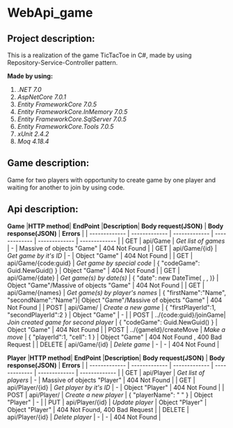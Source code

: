 # WebApi_game

## Project description:
This is a realization of the game TicTacToe in C#, made by using Repository-Service-Controller pattern.

**Made by using:**
1. *.NET 7.0*
2. *AspNetCore 7.0.1*
3. *Entity FrameworkCore 7.0.5*
4. *Entity FrameworkCore.InMemory 7.0.5*
5. *Entity FrameworkCore.SqlServer 7.0.5*
6. *Entity FrameworkCore.Tools 7.0.5*
7. *xUnit 2.4.2*
8. *Moq 4.18.4*

## Game description:
Game for two players with opportunity to create game by one player and waiting for another to join by using code. 

## Api description:
**Game**
|**HTTP method**|  **EndPoint** |**Description**| **Body request(JSON)** | **Body response(JSON)** | **Errors** |
| ------------- | ------------- | ------------- | ------------- | ------------- | ------------- |
|      GET      |        api/Game        |          *Get list of games*           | -                                         | Massive of objects "Game"  | 404 Not Found |
|      GET      |     api/Game/{id}      |         *Get game by it's ID*          | -                                         |       Object "Game"        | 404 Not Found |
|      GET      | api/Game/{code:guid}   |      *Get game by special code*        |       { "codeGame": Guid.NewGuid() }      |       Object "Game"        | 404 Not Found |
|      GET      |    api/Game/{date}     |       *Get game(s) by date(s)*         |       { "date": new DateTime( , , )}      | Object "Game"/Massive of objects "Game" | 404 Not Found |
|      GET      |   api/Game/{names}     |    *Get game(s) by player's names*     | { "firstName":"Name", "secondName":"Name"}| Object "Game"/Massive of objects "Game" | 404 Not Found |
|      POST     |        api/Game/       |          *Create a new game*           | { "firstPlayerId":1, "secondPlayerId":2 } |       Object "Game"        |       -       |
|      POST     | ../{code:guid}/joinGame| *Join created game for second player*  |       { "codeGame": Guid.NewGuid() }      |       Object "Game"        | 404 Not Found |
|      POST     | ../{gameId}/createMove |             *Make a move*              |        { "playerId":1, "cell": 1 }        |       Object "Game"        | 404 Not Found , 400 Bad Request |
|      DELETE   |     api/Game/{id}      |             *Delete game*              | -                                         |             -              | 404 Not Found |

**Player**
|**HTTP method**|  **EndPoint** |**Description**| **Body request(JSON)** | **Body response(JSON)** | **Errors** |
| ------------- | ------------- | ------------- | ------------- | ------------- | ------------- |
|      GET      |        api/Player        |    *Get list of players*       | -                     | Massive of objects "Player" | 404 Not Found |
|      GET      |     api/Player/{id}      |   *Get player by it's ID*      | -                     |       Object "Player"       | 404 Not Found |
|      POST     |        api/Player/       |    *Create a new player*       | { "playerName": " " } |       Object "Player"       |       -       |
|      PUT      |     api/Player/{id}      |        *Update player*         |    Object "Player"    |       Object "Player"       | 404 Not Found, 400 Bad Request |
|      DELETE   |     api/Player/{id}      |        *Delete player*         | -                     |              -              | 404 Not Found |
